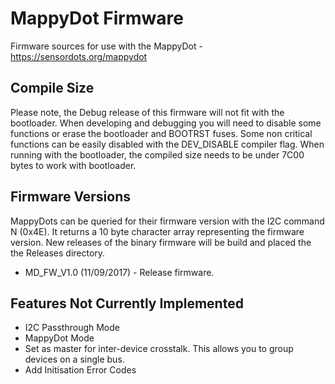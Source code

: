 # MappyDot Firmware

Firmware sources for use with the MappyDot - https://sensordots.org/mappydot

## Compile Size
Please note, the Debug release of this firmware will not fit with the bootloader. When developing and debugging you will need to disable some functions or erase the bootloader and BOOTRST fuses. 
Some non critical functions can be easily disabled with the DEV_DISABLE compiler flag.
When running with the bootloader, the compiled size needs to be under 7C00 bytes to work with bootloader.

## Firmware Versions
MappyDots can be queried for their firmware version with the I2C command N (0x4E). It returns a 10 byte character array representing the firmware version. New releases of the binary firmware will be build and placed the the Releases directory. 
   - MD_FW_V1.0 (11/09/2017) - Release firmware. 

## Features Not Currently Implemented
   - I2C Passthrough Mode
   - MappyDot Mode
   - Set as master for inter-device crosstalk. This allows you to group devices on a single bus.
   - Add Initisation Error Codes
